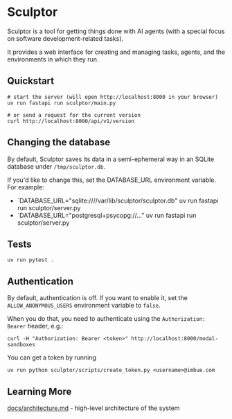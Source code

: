 # Sculptor

Sculptor is a tool for getting things done with AI agents (with a special focus on software development-related tasks).

It provides a web interface for creating and managing tasks, agents, and the environments in which they run.

## Quickstart

```
# start the server (will open http://localhost:8000 in your browser)
uv run fastapi run sculptor/main.py

# or send a request for the current version
curl http://localhost:8000/api/v1/version
```

## Changing the database

By default, Sculptor saves its data in a semi-ephemeral way in an SQLite database under `/tmp/sculptor.db`.

If you'd like to change this, set the DATABASE_URL environment variable. For example:

- `DATABASE_URL="sqlite:////var/lib/sculptor/sculptor.db" uv run fastapi run sculptor/server.py
- `DATABASE_URL="postgresql+psycopg://..." uv run fastapi run sculptor/server.py

## Tests

```
uv run pytest .
```


## Authentication

By default, authentication is off. If you want to enable it, set the `ALLOW_ANONYMOUS_USERS` environment variable to `false`.

When you do that, you need to authenticate using the `Authorization: Bearer` header, e.g.:

```
curl -H "Authorization: Bearer <token>" http://localhost:8000/modal-sandboxes
```

You can get a token by running

```
uv run python sculptor/scripts/create_token.py <username>@imbue.com
```

## Learning More

[docs/architecture.md](docs/architecture.md) - high-level architecture of the system
